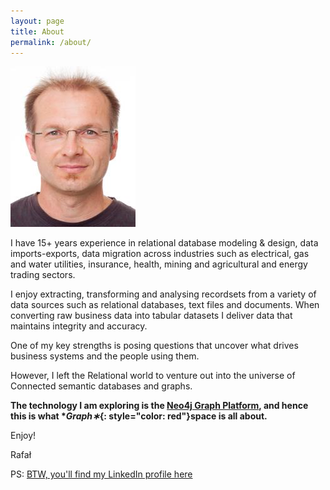 ```yaml
---
layout: page
title: About
permalink: /about/
---
```


![Graph Data Engineer :)](/assets/images/rmj_mini_photo_.jpg)
    
I have 15+ years experience in relational database modeling & design, data imports-exports, data migration across industries such as electrical, gas and water utilities, insurance, health, mining and agricultural and energy trading sectors.

I enjoy extracting, transforming and analysing recordsets from a variety of data sources such as relational databases, text files and documents. When converting raw business data into tabular datasets I deliver data that maintains integrity and accuracy.

One of my key strengths is posing questions that uncover what drives business systems and the people using them. 

However, I left the Relational world to venture out into the universe of Connected semantic databases and graphs.

<b>The technology I am exploring is the **[Neo4j Graph Platform](https://neo4j.com)**, and hence this is what **\**Graph&lowast;***{: style="color: red"}**space** is all about.</b>

Enjoy!

Rafał

PS: [BTW, you'll find my LinkedIn profile here](https://www.linkedin.com/in/rafaljacyna/)
